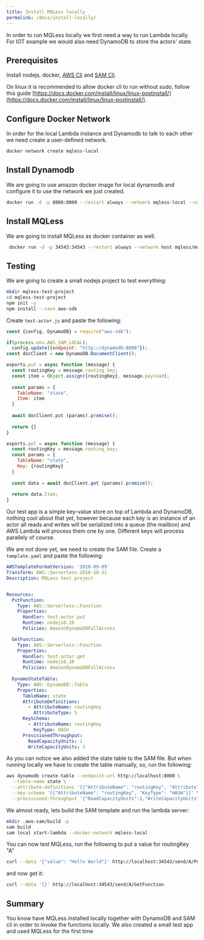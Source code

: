 ```yaml
---
title: Install MQLess locally
permalink: /docs/install-locally/
---
```


In order to run MQLess locally we first need a way to run Lambda locally. 
For IOT example we would also need DynamoDB to store the actors' state.

## Prerequisites
Install nodejs, docker, [AWS Cli](https://aws.amazon.com/cli/) and [SAM Cli](https://docs.aws.amazon.com/serverless-application-model/latest/developerguide/serverless-sam-cli-install.html).

On linux it is recommended to allow docker cli to run without sudo, follow this guide [https://docs.docker.com/install/linux/linux-postinstall/](https://docs.docker.com/install/linux/linux-postinstall/).

## Configure Docker Network

In order for the local Lambda instance and Dynamodb to talk to each other we need create a user-defined network.

```bash
docker network create mqless-local
```

## Install Dynamodb

We are going to use amazon docker image for local dynamodb and configure it to use the network we just created.

```bash
docker run -d -p 8000:8000 --restart always --network mqless-local --name dynamodb amazon/dynamodb-local
```

## Install MQLess

We are going to install MQLess as docker container as well.

```bash
 docker run -d -p 34543:34543 --restart always --network host mqless/mqless --aws-local http://127.0.0.1:3001
```

## Testing
 
 We are going to create a small nodejs project to test everything:
 
 ```bash
 mkdir mqless-test-project
 cd mqless-test-project
 npm init -y
 npm install --save aws-sdk
 ```
 
Create `test-actor.js` and paste the following:

```js
const {config, DynamoDB} = require("aws-sdk");

if(process.env.AWS_SAM_LOCAL);
  config.update({endpoint: "http://dynamodb:8000"});
const docClient = new DynamoDB.DocumentClient();

exports.put = async function (message) {
  const routingKey = message.routing_key;
  const item = Object.assign({routingKey}, message.payload);
  
  const params = {
    TableName: "state",
    Item: item
  }
  
  await docClient.put (params).promise();
  
  return {}
}

exports.get = async function (message) {
  const routingKey = message.routing_key;
  const params = {
    TableName: "state",
    Key: {routingKey}
  }
  
  const data = await docClient.get (params).promise();
  
  return data.Item;
}
```

Our test app is a simple key-value store on top of Lambda and DynamoDB, nothing cool about that yet, however because each key is an instance of an actor all reads and writes will be serialized into a queue (the mailbox) and AWS Lambda will process them one by one. Different keys will process parallely of course.

We are not done yet, we need to create the SAM file.
Create a `template.yaml` and paste the following:

```yaml
AWSTemplateFormatVersion: '2010-09-09'
Transform: AWS::Serverless-2016-10-31
Description: MQLess test project


Resources:
  PutFunction:
    Type: AWS::Serverless::Function
    Properties:
      Handler: test-actor.put
      Runtime: nodejs8.10
      Policies: AmazonDynamoDBFullAccess

  GetFunction:
    Type: AWS::Serverless::Function
    Properties:
      Handler: test-actor.get
      Runtime: nodejs8.10
      Policies: AmazonDynamoDBFullAccess
  
  DynamoStateTable:
    Type: AWS::DynamoDB::Table
    Properties:
      TableName: state
      AttributeDefinitions:
        - AttributeName: routingKey
          AttributeType: S
      KeySchema:
        - AttributeName: routingKey
          KeyType: HASH
      ProvisionedThroughput:
        ReadCapacityUnits: 1
        WriteCapacityUnits: 1
```

As you can notice we also added the state table to the SAM file. But when running locally we have to create the table manually, so, run the following:

```bash
aws dynamodb create-table --endpoint-url http://localhost:8000 \
  --table-name state \
  --attribute-definitions '[{"AttributeName": "routingKey", "AttributeType": "S"}]' \
  --key-schema '[{"AttributeName": "routingKey", "KeyType": "HASH"}]' \
  --provisioned-throughput '{"ReadCapacityUnits":1,"WriteCapacityUnits":1}'
```

We almost ready, lets build the SAM template and run the lambda server:
```bash
mkdir .aws-sam/build -p
sam build
sam local start-lambda --docker-network mqless-local
```

You can now test MQLess, run the following to put a value for routingKey "A"

```bash
curl --data '{"value": "Hello World"}' http://localhost:34543/send/A/PutFunction 
``` 

and now get it:

```bash
curl --data '{}' http://localhost:34543/send/A/GetFunction
```

## Summary

You know have MQLess installed locally together with DynamoDB and SAM cli in order to invoke the functions locally.
We also created a small test app and used MQLess for the first time
